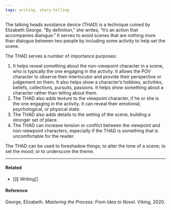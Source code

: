 ```yaml
---
tags: writing, story-telling
---
```


The talking heads avoidance device (THAD) is a technique coined by Elizabeth
George. “By definition,” she writes, “it’s an action that accompanies dialogue.”
It serves to avoid scenes that are nothing more than dialogue between two people
by including some activity to help set the scene.

The THAD serves a number of importance purposes:

1. It helps reveal something about the non-viewpoint character in a scene, who
   is typically the one engaging in the activity. It allows the POV character to
   observe their interlocutor and provide their perspective or judgement on
   them. It also helps show a character’s hobbies, activities, beliefs,
   collections, pursuits, passions. It helps show something about a character
   rather than telling about them.
2. The THAD also adds texture to the viewpoint character, if he or she is the
   one engaging in the activity. It can reveal their emotional, psychological,
   or physical state.
3. The THAD also adds details to the setting of the scene, building a stronger
   set of place.
4. The THAD can increase tension or conflict between the viewpoint and
   non-viewpoint characters, especially if the THAD is something that is
   uncomfortable for the reader.

The THAD can be used to foreshadow things; to alter the tone of a scene; to set
the mood; or to underscore the theme.

---

#### Related

- [[§ Writing]]

#### Reference

George, Elizabeth. _Mastering the Process: From Idea to Novel_. Viking, 2020.
